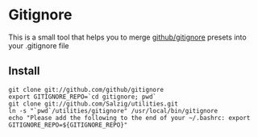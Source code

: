 Gitignore
=========
This is a small tool that helps you to merge [github/gitignore](http://github.com/github/gitignore) presets into your .gitignore file

Install
-------
    git clone git://github.com/github/gitignore
    export GITIGNORE_REPO=`cd gitignore; pwd`
    git clone git://github.com/Salzig/utilities.git
    ln -s "`pwd`/utilities/gitignore" /usr/local/bin/gitignore
    echo "Please add the following to the end of your ~/.bashrc: export GITIGNORE_REPO=${GITIGNORE_REPO}"
